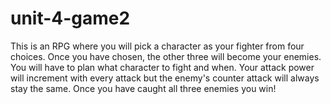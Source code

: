 # unit-4-game2

This is an RPG where you will pick a character as your fighter from four choices. Once you have chosen, the other three will become your enemies. You will have to plan what character to fight and when. Your attack power will increment with every attack but the enemy's counter attack will always stay the same. Once you have caught all three enemies you win!